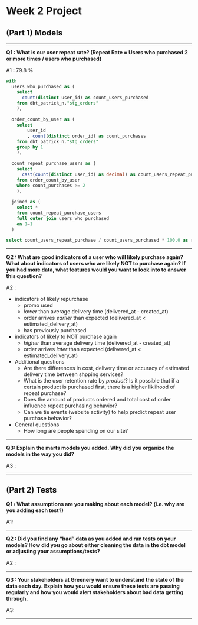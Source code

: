 
# Week 2 Project

## (Part 1) Models 

---

**Q1 : What is our user repeat rate? (Repeat Rate = Users who purchased 2 or more times / users who purchased)**

A1 : 79.8 %

```sql
with 
  users_who_purchased as (
    select 
      count(distinct user_id) as count_users_purchased
    from dbt_patrick_n."stg_orders"
    ),
      
  order_count_by_user as (
    select
        user_id
        , count(distinct order_id) as count_purchases
    from dbt_patrick_n."stg_orders"
    group by 1
    ),
  
  count_repeat_purchase_users as (
    select 
      cast(count(distinct user_id) as decimal) as count_users_repeat_purchase
    from order_count_by_user
    where count_purchases >= 2
    ), 
  
  joined as (
    select * 
    from count_repeat_purchase_users 
    full outer join users_who_purchased
    on 1=1
  )
  
select count_users_repeat_purchase / count_users_purchased * 100.0 as repeat_purchase_rate from joined
```

---

**Q2 : What are good indicators of a user who will likely purchase again? What about indicators of users who are likely NOT to purchase again? If you had more data, what features would you want to look into to answer this question?**

A2 :  

* indicators of likely repurchase
    * promo used
    * *lower* than average delivery time (delivered_at - created_at)
    * order arrives *earlier* than expected (delivered_at < estimated_delivery_at)
    * has previously purchased
* indicators of likely to NOT purchase again
    * *higher* than average delivery time (delivered_at - created_at)
    * order arrives *later* than expected (delivered_at < estimated_delivery_at)
* Additional questions
    * Are there differences in cost, delivery time or accuracy of estimated delivery time between shpping services?
    * What is the user retention rate by *product*? Is it possible that if a certain product is purchased first, there is a higher liklihood of repeat purchase?
    * Does the amount of products ordered and total cost of order influence repeat purchasing behavior?
    * Can we tie events (website activity) to help predict repeat user purchase behavior?
* General questions
    * How long are people spending on our site?



---

**Q3: Explain the marts models you added. Why did you organize the models in the way you did?**

A3 :

---

## (Part 2) Tests 

**Q1 : What assumptions are you making about each model? (i.e. why are you adding each test?)**

A1: 

---

**Q2 : Did you find any “bad” data as you added and ran tests on your models? How did you go about either cleaning the data in the dbt model or adjusting your assumptions/tests?**

A2 :

---

**Q3 : Your stakeholders at Greenery want to understand the state of the data each day. Explain how you would ensure these tests are passing regularly and how you would alert stakeholders about bad data getting through.**

A3: 

---

